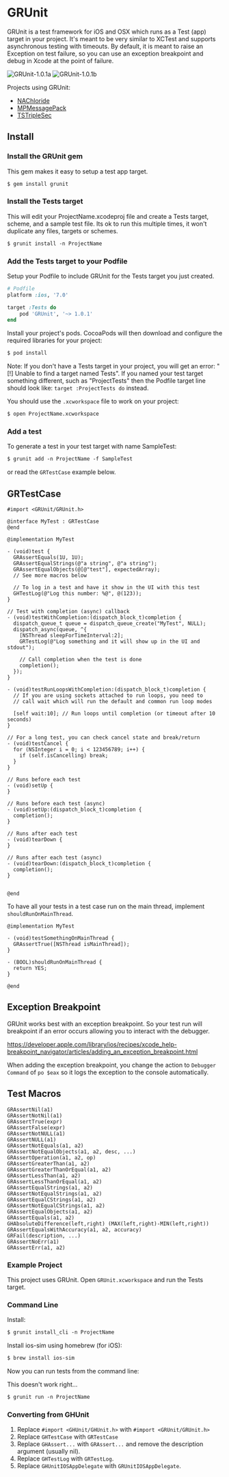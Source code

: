 # GRUnit 

GRUnit is a test framework for iOS and OSX which runs as a Test (app) target in your project. It's meant to be very similar to XCTest and supports asynchronous testing with timeouts. By default, it is meant to raise an Exception on test failure, so you can use an exception breakpoint and debug in Xcode at the point of failure.



![GRUnit-1.0.1a](https://raw.githubusercontent.com/gabriel/GRUnit/master/GRUnit-1.0.1a.png)
![GRUnit-1.0.1b](https://raw.githubusercontent.com/gabriel/GRUnit/master/GRUnit-1.0.1b.png)

Projects using GRUnit:

* [NAChloride](https://github.com/gabriel/NAChloride)
* [MPMessagePack](https://github.com/gabriel/MPMessagePack)
* [TSTripleSec](https://github.com/gabriel/TSTripleSec)

## Install

### Install the GRUnit gem

This gem makes it easy to setup a test app target.

```xml
$ gem install grunit
```

### Install the Tests target

This will edit your ProjectName.xcodeproj file and create a Tests target, scheme, and a sample test file. Its ok to run this multiple times, it won't duplicate any files, targets or schemes.

```xml
$ grunit install -n ProjectName
```

### Add the Tests target to your Podfile

Setup your Podfile to include GRUnit for the Tests target you just created. 

```ruby
# Podfile
platform :ios, '7.0'

target :Tests do
	pod 'GRUnit', '~> 1.0.1'
end
```

Install your project's pods. CocoaPods will then download and configure the required libraries for your project:

```xml
$ pod install
```

Note: If you don't have a Tests target in your project, you will get an error: "[!] Unable to find a target named Tests". If you named your test target something different, such as "ProjectTests" then the Podfile target line should look like: `target :ProjectTests do` instead.

You should use the `.xcworkspace` file to work on your project:

```xml
$ open ProjectName.xcworkspace
```

### Add a test

To generate a test in your test target with name SampleTest:

```xml
$ grunit add -n ProjectName -f SampleTest
```

or read the `GRTestCase` example below.

<!--- This appears unsafe
### Sync all files references in main target to test target:

If you want to link all the files in your main target to the test target in your project file, run this sync command.

```xml
$ grunit sync -n ProjectName
```
-->

## GRTestCase

```objc
#import <GRUnit/GRUnit.h>

@interface MyTest : GRTestCase
@end

@implementation MyTest

- (void)test {
  GRAssertEquals(1U, 1U);
  GRAssertEqualStrings(@"a string", @"a string");
  GRAssertEqualObjects(@[@"test"], expectedArray);
  // See more macros below

  // To log in a test and have it show in the UI with this test
  GHTestLog(@"Log this number: %@", @(123));
}

// Test with completion (async) callback
- (void)testWithCompletion:(dispatch_block_t)completion {
  dispatch_queue_t queue = dispatch_queue_create("MyTest", NULL);
  dispatch_async(queue, ^{
    [NSThread sleepForTimeInterval:2];
    GRTestLog(@"Log something and it will show up in the UI and stdout");

    // Call completion when the test is done
    completion();
  });
}

- (void)testRunLoopsWithCompletion:(dispatch_block_t)completion {
  // If you are using sockets attached to run loops, you need to 
  // call wait which will run the default and common run loop modes

  [self wait:10]; // Run loops until completion (or timeout after 10 seconds)
}

// For a long test, you can check cancel state and break/return
- (void)testCancel {
  for (NSInteger i = 0; i < 123456789; i++) {
    if (self.isCancelling) break;
  }
}

// Runs before each test
- (void)setUp {
}

// Runs before each test (async)
- (void)setUp:(dispatch_block_t)completion {
  completion();
}

// Runs after each test
- (void)tearDown {
}

// Runs after each test (async)
- (void)tearDown:(dispatch_block_t)completion {
  completion();
}


@end
```

To have all your tests in a test case run on the main thread, implement `shouldRunOnMainThread`.

```objc
@implementation MyTest

- (void)testSomethingOnMainThread {
  GRAssertTrue([NSThread isMainThread]);
}

- (BOOL)shouldRunOnMainThread {
  return YES;
}

@end
```

## Exception Breakpoint

GRUnit works best with an exception breakpoint. So your test run will breakpoint if an error occurs allowing you to interact with the debugger.

https://developer.apple.com/library/ios/recipes/xcode_help-breakpoint_navigator/articles/adding_an_exception_breakpoint.html

When adding the exception breakpoint, you change the action to `Debugger Command` of `po $eax` so it logs the exception to the console automatically.

## Test Macros

```
GRAssertNil(a1)
GRAssertNotNil(a1)
GRAssertTrue(expr)
GRAssertFalse(expr)
GRAssertNotNULL(a1)
GRAssertNULL(a1)
GRAssertNotEquals(a1, a2)
GRAssertNotEqualObjects(a1, a2, desc, ...)
GRAssertOperation(a1, a2, op)
GRAssertGreaterThan(a1, a2)
GRAssertGreaterThanOrEqual(a1, a2)
GRAssertLessThan(a1, a2)
GRAssertLessThanOrEqual(a1, a2)
GRAssertEqualStrings(a1, a2)
GRAssertNotEqualStrings(a1, a2)
GRAssertEqualCStrings(a1, a2)
GRAssertNotEqualCStrings(a1, a2)
GRAssertEqualObjects(a1, a2)
GRAssertEquals(a1, a2)
GHAbsoluteDifference(left,right) (MAX(left,right)-MIN(left,right))
GRAssertEqualsWithAccuracy(a1, a2, accuracy)
GRFail(description, ...)
GRAssertNoErr(a1)
GRAssertErr(a1, a2)
```

### Example Project

This project uses GRUnit. Open `GRUnit.xcworkspace` and run the Tests target.

### Command Line

Install:

```xml
$ grunit install_cli -n ProjectName
```

Install ios-sim using homebrew (for iOS):

```xml
$ brew install ios-sim
```

Now you can run tests from the command line:

This doesn't work right...

```xml
$ grunit run -n ProjectName
```

### Converting from GHUnit

1. Replace `#import <GHUnit/GHUnit.h>` with `#import <GRUnit/GRUnit.h>`
1. Replace `GHTestCase` with `GRTestCase`
1. Replace `GHAssert...` with `GRAssert...` and remove the description argument (usually nil).
1. Replace `GHTestLog` with `GRTestLog`.
1. Replace `GHUnitIOSAppDelegate` with `GRUnitIOSAppDelegate`.
